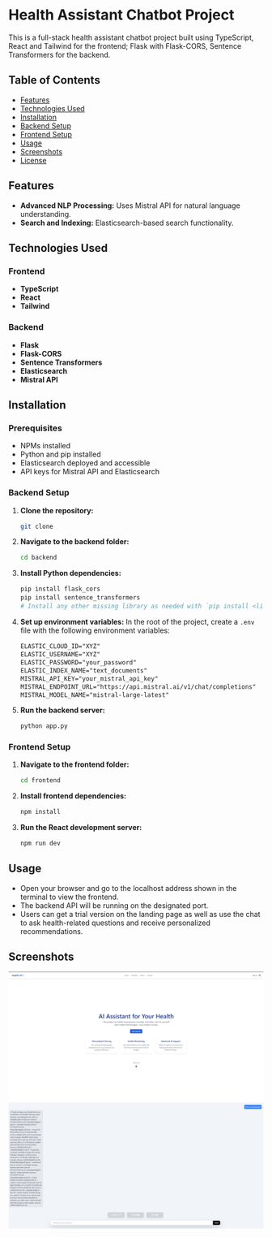 # Health Assistant Chatbot Project
This is a full-stack health assistant chatbot project built using TypeScript, React and Tailwind for the frontend; Flask with Flask-CORS, Sentence Transformers for the backend.
## Table of Contents
- [Features](#features)
- [Technologies Used](#technologies-used)
- [Installation](#installation)
- [Backend Setup](#backend-setup)
- [Frontend Setup](#frontend-setup)
- [Usage](#usage)
- [Screenshots](#screenshots)
- [License](#license)
## Features
- **Advanced NLP Processing:** Uses Mistral API for natural language understanding.
- **Search and Indexing:** Elasticsearch-based search functionality.
## Technologies Used
### Frontend
- **TypeScript**
- **React**
- **Tailwind**
### Backend
- **Flask**
- **Flask-CORS**
- **Sentence Transformers**
- **Elasticsearch**
- **Mistral API**
## Installation
### Prerequisites
- NPMs installed
- Python and pip installed
- Elasticsearch deployed and accessible
- API keys for Mistral API and Elasticsearch
### Backend Setup
1. **Clone the repository:**
    ```bash
    git clone
    ```
2. **Navigate to the backend folder:**
    ```bash
    cd backend
    ```
3. **Install Python dependencies:**
    ```bash
    pip install flask_cors
    pip install sentence_transformers
    # Install any other missing library as needed with `pip install <library_name>`
    ```
4. **Set up environment variables:**
   In the root of the project, create a `.env` file with the following environment variables:
    ```env
    ELASTIC_CLOUD_ID="XYZ"
    ELASTIC_USERNAME="XYZ"
    ELASTIC_PASSWORD="your_password"
    ELASTIC_INDEX_NAME="text_documents"
    MISTRAL_API_KEY="your_mistral_api_key"
    MISTRAL_ENDPOINT_URL="https://api.mistral.ai/v1/chat/completions"
    MISTRAL_MODEL_NAME="mistral-large-latest"
    ```
5. **Run the backend server:**
    ```bash
    python app.py
    ```
### Frontend Setup
1. **Navigate to the frontend folder:**
    ```bash
    cd frontend
    ```
2. **Install frontend dependencies:**
    ```bash
    npm install
    ```
3. **Run the React development server:**
    ```bash
    npm run dev
    ```
## Usage
- Open your browser and go to the localhost address shown in the terminal to view the frontend.
- The backend API will be running on the designated port.
- Users can get a trial version on the landing page as well as use the chat to ask health-related questions and receive personalized recommendations.
## Screenshots
![Landing page](assets/landing.png)
![ChatBot interface and Response](assets/advice.png)
